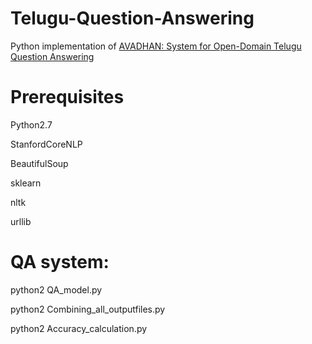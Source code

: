 # Telugu-Question-Answering
Python implementation of [AVADHAN: System for Open-Domain Telugu Question Answering](https://dl.acm.org/doi/pdf/10.1145/3371158.3371193)



# Prerequisites
Python2.7

StanfordCoreNLP

BeautifulSoup

sklearn

nltk

urllib


# QA system:

python2 QA_model.py

python2 Combining_all_outputfiles.py

python2 Accuracy_calculation.py

